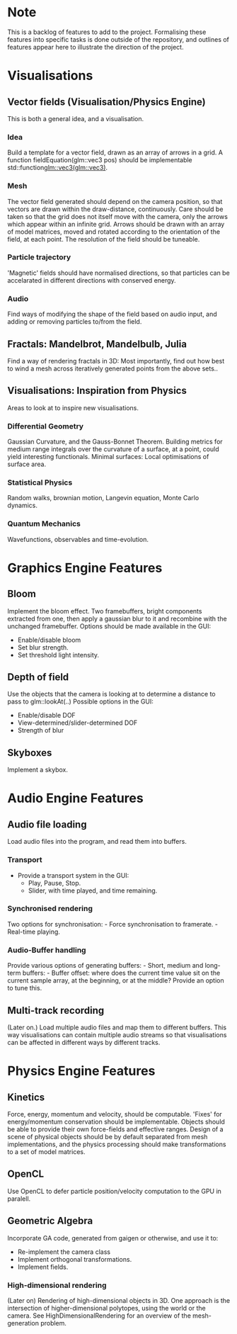 # Note

This is a backlog of features to add to the project. 
Formalising these features into specific tasks is done outside of the repository, and
outlines of features appear here to illustrate the direction of the project.

# Visualisations

## Vector fields (Visualisation/Physics Engine)

This is both a general idea, and a visualisation.

### Idea

Build a template for a vector field, drawn as an array of arrows in a grid.
A function fieldEquation(glm::vec3 pos) should be implementable
std::function<glm::vec3(glm::vec3)>.

### Mesh

The vector field generated should depend on the camera position,
so that vectors are drawn within the draw-distance, continuously.
Care should be taken so that the grid does not itself move with the camera,
only the arrows which appear within an infinite grid.
Arrows should be drawn with an array of model matrices,
moved and rotated according to the orientation of the field,
at each point. The resolution of the field should be tuneable.

### Particle trajectory

'Magnetic' fields should have normalised directions, so that particles
can be accelarated in different directions with conserved energy.

### Audio

Find ways of modifying the shape of the field based on audio input,
and adding or removing particles to/from the field.

## Fractals: Mandelbrot, Mandelbulb, Julia

Find a way of rendering fractals in 3D: Most importantly, find out how best to wind a mesh
across iteratively generated points from the above sets..

## Visualisations: Inspiration from Physics

Areas to look at to inspire new visualisations.

### Differential Geometry

Gaussian Curvature, and the Gauss-Bonnet Theorem.
Building metrics for medium range integrals over the curvature of a surface,
at a point, could yield interesting functionals.
Minimal surfaces: Local optimisations of surface area.

### Statistical Physics

Random walks, brownian motion, Langevin equation, Monte Carlo dynamics.

### Quantum Mechanics

Wavefunctions, observables and time-evolution.

# Graphics Engine Features

## Bloom

Implement the bloom effect. Two framebuffers, bright components extracted from one, then apply a gaussian blur to it and recombine with
the unchanged framebuffer.
Options should be made available in the GUI:
- Enable/disable bloom
- Set blur strength.
- Set threshold light intensity.

## Depth of field

Use the objects that the camera is looking at to determine a distance to pass to glm::lookAt(..)
Possible options in the GUI:
- Enable/disable DOF
- View-determined/slider-determined DOF
- Strength of blur

## Skyboxes

Implement a skybox.

# Audio Engine Features

## Audio file loading

Load audio files into the program, and read them into buffers.

### Transport

- Provide a transport system in the GUI:
	- Play, Pause, Stop.
	- Slider, with time played, and time remaining.

### Synchronised rendering

Two options for synchronisation:
	- Force synchronisation to framerate.
	- Real-time playing.

### Audio-Buffer handling
Provide various options of generating buffers:
	- Short, medium and long-term buffers:
	- Buffer offset: where does the current time value sit on the current sample array,
	   at the beginning, or at the middle? Provide an option to tune this.

## Multi-track recording

(Later on.)
Load multiple audio files and map them to different buffers.
This way visualisations can contain multiple audio streams so that visualisations can be affected
in different ways by different tracks.

# Physics Engine Features

## Kinetics

Force, energy, momentum and velocity, should be computable. 'Fixes' for energy/momentum conservation should be implementable.
Objects should be able to provide their own force-fields and effective ranges.
Design of a scene of physical objects should be by default separated from mesh implementations,
and the physics processing should make transformations to a set of model matrices.

## OpenCL

Use OpenCL to defer particle position/velocity computation to the GPU in paralell.

## Geometric Algebra

Incorporate GA code, generated from gaigen or otherwise, and use it to:
- Re-implement the camera class
- Implement orthogonal transformations.
- Implement fields.

### High-dimensional rendering

(Later on)
Rendering of high-dimensional objects in 3D.
One approach is the intersection of higher-dimensional polytopes,
using the world or the camera. See HighDimensionalRendering for an overview
of the mesh-generation problem.